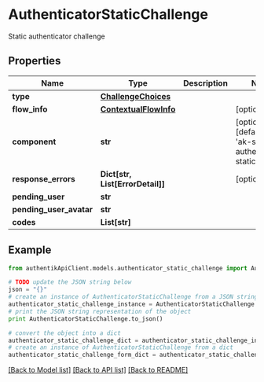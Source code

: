 # AuthenticatorStaticChallenge

Static authenticator challenge

## Properties
Name | Type | Description | Notes
------------ | ------------- | ------------- | -------------
**type** | [**ChallengeChoices**](ChallengeChoices.md) |  | 
**flow_info** | [**ContextualFlowInfo**](ContextualFlowInfo.md) |  | [optional] 
**component** | **str** |  | [optional] [default to 'ak-stage-authenticator-static']
**response_errors** | **Dict[str, List[ErrorDetail]]** |  | [optional] 
**pending_user** | **str** |  | 
**pending_user_avatar** | **str** |  | 
**codes** | **List[str]** |  | 

## Example

```python
from authentikApiClient.models.authenticator_static_challenge import AuthenticatorStaticChallenge

# TODO update the JSON string below
json = "{}"
# create an instance of AuthenticatorStaticChallenge from a JSON string
authenticator_static_challenge_instance = AuthenticatorStaticChallenge.from_json(json)
# print the JSON string representation of the object
print AuthenticatorStaticChallenge.to_json()

# convert the object into a dict
authenticator_static_challenge_dict = authenticator_static_challenge_instance.to_dict()
# create an instance of AuthenticatorStaticChallenge from a dict
authenticator_static_challenge_form_dict = authenticator_static_challenge.from_dict(authenticator_static_challenge_dict)
```
[[Back to Model list]](../README.md#documentation-for-models) [[Back to API list]](../README.md#documentation-for-api-endpoints) [[Back to README]](../README.md)


